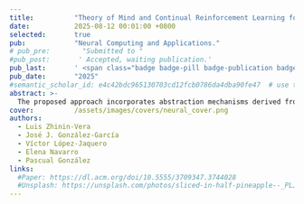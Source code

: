 ```yaml
---
title:          "Theory of Mind and Continual Reinforcement Learning for Bullying Intervention"
date:           2025-08-12 00:01:00 +0800
selected:       true
pub:            "Neural Computing and Applications."
# pub_pre:        "Submitted to "
#pub_post:       ' Accepted, waiting publication.'
pub_last:       ' <span class="badge badge-pill badge-publication badge-success">Accepted, waiting publication*</span>'
pub_date:       "2025"
#semantic_scholar_id: e4c42bdc965130703cd12fcb0786da4dba90fe47  # use this to retrieve citation count
abstract: >-
  The proposed approach incorporates abstraction mechanisms derived from Theory-Theory (TT) and Simulation Theory (ST), enabling agents to reason about bullying interactions either through predefined rules or simulated experiences. The system has been evaluated in a simulated school environment with varying levels of bullying severity, demonstrating its effectiveness in dynamically adapting intervention strategies. The results indicate that combining ToM, RL, and CL leads to superior performance compared to standard RL-based approaches, particularly in high-risk bullying scenarios. This work provides a foundation for the development of socially intelligent AI systems capable of proactive and context-sensitive intervention in educational settings.
cover:          /assets/images/covers/neural_cover.png
authors:
  - Luis Zhinin-Vera
  - José J. González-García
  - Víctor López-Jaquero
  - Elena Navarro
  - Pascual González
links:
  #Paper: https://dl.acm.org/doi/10.5555/3709347.3744028
  #Unsplash: https://unsplash.com/photos/sliced-in-half-pineapple--_PLJZmHZzk
---
```

